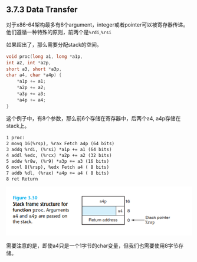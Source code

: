 ## 3.7.3 Data Transfer

对于x86-64架构最多有6个argument，integer或者pointer可以被寄存器传递。他们遵循一种特殊的原则，前两个是`%rdi`,`%rsi`

如果超出了，那么需要分配stack的空间。

```c
void proc(long a1, long *a1p,
int a2, int *a2p,
short a3, short *a3p,
char a4, char *a4p) {
    *a1p += a1;
    *a2p += a2;
    *a3p += a3;
    *a4p += a4;
}
```

这个例子中，有8个参数，那么前6个存储在寄存器中，后两个a4, a4p存储在stack上。

```
1 proc:
2 movq 16(%rsp), %rax Fetch a4p (64 bits)
3 addq %rdi, (%rsi) *a1p += a1 (64 bits)
4 addl %edx, (%rcx) *a2p += a2 (32 bits)
5 addw %r8w, (%r9) *a3p += a3 (16 bits)
6 movl 8(%rsp), %edx Fetch a4 ( 8 bits)
7 addb %dl, (%rax) *a4p += a4 ( 8 bits)
8 ret Return
```

![](./stackframe.PNG)

需要注意的是，即使a4只是一个1字节的char变量，但我们也需要使用8字节存储。



